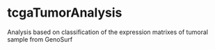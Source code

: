 # tcgaTumorAnalysis
Analysis based on classification of the expression matrixes of tumoral sample from GenoSurf
